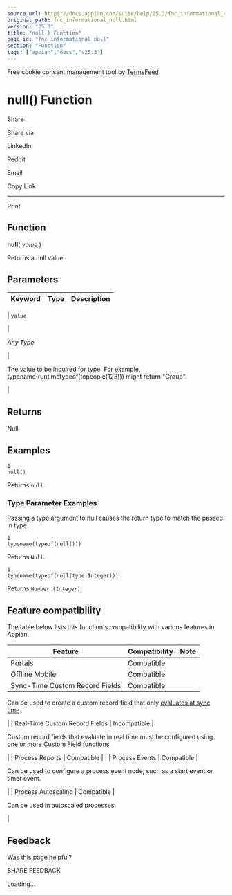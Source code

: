 ```yaml
---
source_url: https://docs.appian.com/suite/help/25.3/fnc_informational_null.html
original_path: fnc_informational_null.html
version: "25.3"
title: "null() Function"
page_id: "fnc_informational_null"
section: "Function"
tags: ["appian","docs","v25.3"]
---
```



Free cookie consent management tool by [TermsFeed](https://www.termsfeed.com/)

# null() Function

Share

Share via

LinkedIn

Reddit

Email

Copy Link

* * *

Print

## Function

**null**( _value_ )

Returns a null value.

## Parameters

| Keyword | Type | Description |
| --- | --- | --- |
|
`value`

 |

_Any Type_

 |

The value to be inquired for type. For example, typename(runtimetypeof(topeople(123))) might return "Group".

 |

## Returns

Null

## Examples

```
1
null()
```

Returns `null`.

### Type Parameter Examples

Passing a type argument to null causes the return type to match the passed in type.

```
1
typename(typeof(null()))
```

Returns `Null`.

```
1
typename(typeof(null(type!Integer)))
```

Returns `Number (Integer)`.

## Feature compatibility

The table below lists this function's compatibility with various features in Appian.

| Feature | Compatibility | Note |
| --- | --- | --- |
| Portals | Compatible |  |
| Offline Mobile | Compatible |  |
| Sync-Time Custom Record Fields | Compatible |
Can be used to create a custom record field that only [evaluates at sync time](custom-record-fields.html#prodlink-sync-time-evaluations).

 |
| Real-Time Custom Record Fields | Incompatible |

Custom record fields that evaluate in real time must be configured using one or more Custom Field functions.

 |
| Process Reports | Compatible |  |
| Process Events | Compatible |

Can be used to configure a process event node, such as a start event or timer event.

 |
| Process Autoscaling | Compatible |

Can be used in autoscaled processes.

 |

## Feedback

Was this page helpful?

SHARE FEEDBACK

Loading...